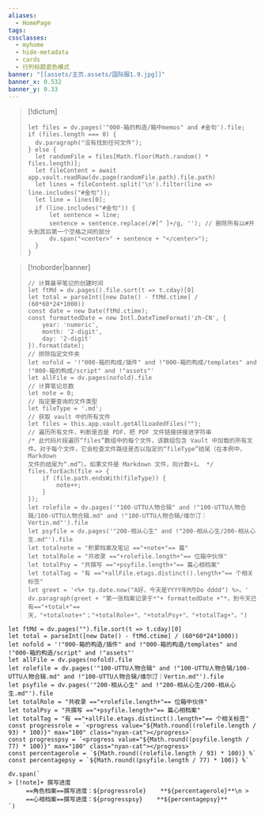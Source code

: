 ```yaml
---
aliases:
  - HomePage
tags: 
cssclasses:
  - myhome
  - hide-metadata
  - cards
  - 行列标题底色模式
banner: "[[assets/主页.assets/国际服1.9.jpg]]"
banner_x: 0.532
banner_y: 0.33
---
```

> [!dictum] 
> ```dataviewjs
> let files = dv.pages('"000-箱的构造/箱中memos" and #金句').file;
> if (files.length === 0) {
> 	dv.paragraph("没有找到任何文件");
> } else {
> 	let randomFile = files[Math.floor(Math.random() * files.length)];
> 	let fileContent = await app.vault.readRaw(dv.page(randomFile.path).file.path)
> 	let lines = fileContent.split('\n').filter(line => line.includes("#金句"));
> 	let line = lines[0];
> 	if (line.includes("#金句")) {
> 		let sentence = line;
> 		sentence = sentence.replace(/#[^ ]+/g, ''); // 删除所有以#开头到其后第一个空格之间的部分
> 		dv.span("<center>" + sentence + "</center>");
> 	}	
> }

>[!noborder|banner]  &nbsp;
> ```dataviewjs
> // 计算最早笔记的创建时间
> let ftMd = dv.pages().file.sort(t => t.cday)[0]
> let total = parseInt([new Date() - ftMd.ctime] / (60*60*24*1000))
> const date = new Date(ftMd.ctime);
> const formattedDate = new Intl.DateTimeFormat('zh-CN', {
>     year: 'numeric',
>     month: '2-digit',
>     day: '2-digit'
> }).format(date);
> // 排除指定文件夹
> let nofold = '!"000-箱的构成/插件" and !"000-箱的构成/templates" and !"000-箱的构成/script" and !"assets"'
> let allFile = dv.pages(nofold).file
> // 计算笔记总数
> let note = 0;
> // 指定要查询的文件类型
> let fileType = '.md';
> // 获取 vault 中的所有文件
> let files = this.app.vault.getAllLoadedFiles("");
> // 遍历所有文件，判断是否是 PDF，把 PDF 文件链接拼接进字符串
> /* 此代码片段遍历“files”数组中的每个文件，该数组包含 Vault 中加载的所有文件。对于每个文件，它会检查文件路径是否以指定的“fileType”结尾（在本例中，Markdown
> 文件的结尾为“.md”）。如果文件是 Markdown 文件，则计数+1。 */
> files.forEach(file => {
>     if (file.path.endsWith(fileType)) {
>         note++;
>     }
> });
> let rolefile = dv.pages('"100-UTTU人物合辑" and !"100-UTTU人物合辑/100-UTTU人物合辑.md" and !"100-UTTU人物合辑/维尔汀｜Vertin.md"').file
> let psyfile = dv.pages('"200-相从心生" and !"200-相从心生/200-相从心生.md"').file
> let totalnote = "积累档案及笔记 =="+note+"== 篇"
> let totalRole = "共收录 =="+rolefile.length+"== 位箱中伙伴"
> let totalPsy = "共撰写 =="+psyfile.length+"== 篇心相档案"
> let totalTag = "有 =="+allFile.etags.distinct().length+"== 个相关标签"
> let greet = '<%+ tp.date.now("A好，今天是YYYY年M月Do dddd") %>。'
> dv.paragraph(greet + "第一张档案记录于*"+ formattedDate +"*，到今天已有=="+total+"==天，"+totalnote+"；"+totalRole+"、"+totalPsy+"、"+totalTag+"。")

```dataviewjs
let ftMd = dv.pages("").file.sort(t => t.cday)[0]
let total = parseInt([new Date() - ftMd.ctime] / (60*60*24*1000))
let nofold = '!"000-箱的构造/插件" and !"000-箱的构造/templates" and !"000-箱的构造/script" and !"assets"'
let allFile = dv.pages(nofold).file
let rolefile = dv.pages('"100-UTTU人物合辑" and !"100-UTTU人物合辑/100-UTTU人物合辑.md" and !"100-UTTU人物合辑/维尔汀｜Vertin.md"').file
let psyfile = dv.pages('"200-相从心生" and !"200-相从心生/200-相从心生.md"').file
let totalRole = "共收录 =="+rolefile.length+"== 位箱中伙伴"
let totalPsy = "共撰写 =="+psyfile.length+"== 篇心相档案"
let totalTag = "有 =="+allFile.etags.distinct().length+"== 个相关标签" 
const progressrole = `<progress value="${Math.round((rolefile.length / 93) * 100)}" max="100" class="nyan-cat"></progress>`
const progresspsy = `<progress value="${Math.round((psyfile.length / 77) * 100)}" max="100" class="nyan-cat"></progress>`
const percentagerole = `${Math.round((rolefile.length / 93) * 100)} %`
const percentagepsy = `${Math.round((psyfile.length / 77) * 100)} %`

dv.span(`
> [!note]+ 撰写进度
     ==角色档案==撰写进度：${progressrole}    **${percentagerole}**\n > 
     ==心相档案==撰写进度：${progresspsy}    **${percentagepsy}**
`)

```

